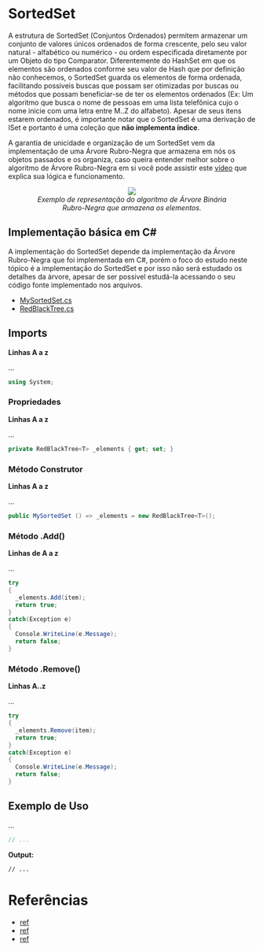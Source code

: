 # SortedSet
A estrutura de SortedSet (Conjuntos Ordenados) permitem armazenar um conjunto de valores únicos ordenados de forma crescente, pelo seu valor natural - alfabético ou numérico - ou ordem especificada diretamente por um Objeto do tipo Comparator. Diferentemente do HashSet em que os elementos são ordenados conforme seu valor de Hash que por definição não conhecemos, o SortedSet guarda os elementos de forma ordenada, facilitando possiveis buscas que possam ser otimizadas por buscas ou métodos que possam beneficiar-se de ter os elementos ordenados (Ex: Um algoritmo que busca o nome de pessoas em uma lista telefônica cujo o nome inicie com uma letra entre M..Z do alfabeto). Apesar de seus itens estarem ordenados, é importante notar que o SortedSet é uma derivação de ISet e portanto é uma coleção que **não implementa índice**. 

A garantia de unicidade e organização de um SortedSet vem da implementação de uma Árvore Rubro-Negra que armazena em nós os objetos passados e os organiza, caso queira entender melhor sobre o algoritmo de Árvore Rubro-Negra em si você pode assistir este [vídeo](https://www.youtube.com/watch?v=DaWNuijRRFY) que explica sua lógica e funcionamento.

<div align="center">
  <figure>
    <img src="https://upload.wikimedia.org/wikipedia/commons/thumb/6/66/Red-black_tree_example.svg/320px-Red-black_tree_example.svg.png">
    <br>
     <figcaption>
        <i style="font-size=6px;">Exemplo de representação do algoritmo de Árvore Binária Rubro-Negra que armazena os elementos.</i>
     </figcaption>  
   </figure>
</div>

## Implementação básica em C#
A implementação do SortedSet depende da implementação da Árvore Rubro-Negra que foi implementada em C#, porém o foco do estudo neste tópico é a implementação do SortedSet e por isso não será estudado os detalhes da árvore, apesar de ser possivel estudá-la acessando o seu código fonte implementado nos arquivos.
- [MySortedSet.cs](https://github.com/Camilotk/aprendendo_csharp/blob/master/Data%20Structures/Sets/SortedSet/Implementation/MySortedSet.cs)
- [RedBlackTree.cs](https://github.com/Camilotk/aprendendo_csharp/blob/master/Data%20Structures/Sets/SortedSet/Implementation/RedBlackTree.cs)

## Imports
**Linhas A a z**

...

```C#
using System;
```

### Propriedades
**Linhas A a z**

...

```C#
private RedBlackTree<T> _elements { get; set; }
```

### Método Construtor
**Linhas A a z**

...

```C#
public MySortedSet () => _elements = new RedBlackTree<T>();
```

### Método .Add()
**Linhas de A a z**

...

```C#
try 
{
  _elements.Add(item);
  return true;
}
catch(Exception e)
{
  Console.WriteLine(e.Message);
  return false;
}
```

### Método .Remove()
**Linhas A..z**

...

```C#
try
{
  _elements.Remove(item);
  return true;
}
catch(Exception e)
{
  Console.WriteLine(e.Message);
  return false;
}
```

## Exemplo de Uso
...

```C#
// ...
```
**Output:**

```
// ...
```
# Referências

 - [ref](#)
 - [ref](#)
 - [ref](#)
